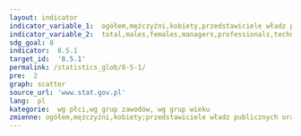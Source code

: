 ```yaml
---
layout: indicator
indicator_variable_1:  ogółem,mężczyźni,kobiety,przedstawiciele władz publicznych oraz wyżsi urzędnicy i kierownicy,specjaliści,technicy i inny średni personel,pracownicy biurowi,pracownicy usług i sprzedawcy,rolnicy oraz ogrodnicy także leśnicy i rybacy,robotnicy przemysłowi i rzemieślnicy,operatorzy i monterzy maszyn i urządzeń,pracownicy przy pracach prostych,do 24 lat,25-34 lata,35-44 lata,45-54 lata,55-59 lata,60-64 lata,65 lat i więcej
indicator_variable_2:  total,males,females,managers,professionals,technicians and associate professionals,Clerical support workers,service and sales workers,skilled agricultural and forestry and fishery workers,craft and related trades workers,plant and machine operators and assemblers,elementary occupations,up to 24 years,25-34 years,35-44 years,45-54 years,55-59 years,60-64 years,65 years and more
sdg_goal: 8
indicator:  8.5.1
target_id:  '8.5.1'
permalink: /statistics_glob/8-5-1/
pre:  2
graph: scatter
source_url: 'www.stat.gov.pl'
lang:  pl
kategorie:  wg płci,wg grup zawodów, wg grup wieku
zmienne: ogółem,mężczyźni,kobiety;przedstawiciele władz publicznych oraz wyżsi urzędnicy i kierownicy,specjaliści,technicy i inny średni personel,pracownicy biurowi,pracownicy usług i sprzedawcy,rolnicy oraz ogrodnicy także leśnicy i rybacy,robotnicy przemysłowi i rzemieślnicy,operatorzy i monterzy maszyn i urządzeń,pracownicy przy pracach prostych;do 24 lat,25-34 lata,35-44 lata,45-54 lata,55-59 lata,60-64 lata,65 lat i więcej
---
```

